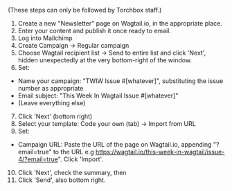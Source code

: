 (These steps can only be followed by Torchbox staff.)

1. Create a new "Newsletter" page on Wagtail.io, in the appropriate place.
2. Enter your content and publish it once ready to email.
3. Log into Mailchimp
4. Create Campaign -> Regular campaign
5. Choose Wagtail recipient list -> Send to entire list and click 'Next', hidden unexpectedly at the very bottom-right of the window.
6. Set:
  - Name your campaign: "TWIW Issue #[whatever]", substituting the issue number as appropriate
  - Email subject: "This Week In Wagtail Issue #[whatever]"
  - (Leave everything else)
7. Click 'Next' (bottom right)
8. Select your template: Code your own (tab) -> Import from URL
9. Set:
  - Campaign URL: Paste the URL of the page on Wagtail.io, appending "?email=true" to the URL e.g  https://wagtail.io/this-week-in-wagtail/issue-4/?email=true". Click 'Import'.
10. Click 'Next', check the summary, then
11. Click 'Send', also bottom right.
